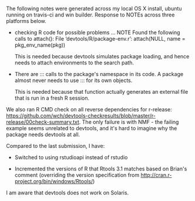 The following notes were generated across my local OS X install, ubuntu running on travis-ci and win builder. Response to NOTEs across three platforms below.

* checking R code for possible problems ... NOTE
  Found the following calls to attach():
    File ‘devtools/R/package-env.r’:
    attach(NULL, name = pkg_env_name(pkg))

  This is needed because devtools simulates package loading, and hence
  needs to attach environments to the search path.

* There are ::: calls to the package's namespace in its code. A package
  almost never needs to use ::: for its own objects.

  This is needed because that function actually generates an external
  file that is run in a fresh R session.

We also ran R CMD check on all reverse dependencies for r-release: https://github.com/wch/devtools-checkresults/blob/master/r-release/00check-summary.txt. The only failure is with NMF - the failing example seems unrelated to devtools, and it's hard to imagine why the package needs devtools at all.

Compared to the last submission, I have:

* Switched to using rstudioapi instead of rstudio

* Incremented the versions of R that Rtools 3.1 matches based on Brian's
  comment (overriding the version specification from 
  http://cran.r-project.org/bin/windows/Rtools/)

I am aware that devtools does not work on Solaris.
